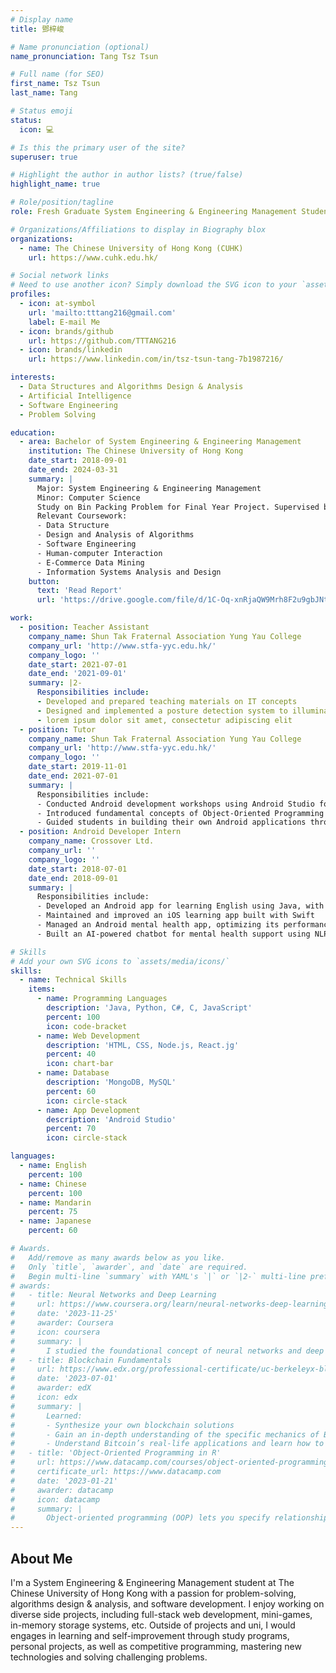 ```yaml
---
# Display name
title: 鄧梓峻

# Name pronunciation (optional)
name_pronunciation: Tang Tsz Tsun

# Full name (for SEO)
first_name: Tsz Tsun
last_name: Tang

# Status emoji
status:
  icon: 💻

# Is this the primary user of the site?
superuser: true

# Highlight the author in author lists? (true/false)
highlight_name: true

# Role/position/tagline
role: Fresh Graduate System Engineering & Engineering Management Student at CUHK

# Organizations/Affiliations to display in Biography blox
organizations:
  - name: The Chinese University of Hong Kong (CUHK)
    url: https://www.cuhk.edu.hk/

# Social network links
# Need to use another icon? Simply download the SVG icon to your `assets/media/icons/` folder.
profiles:
  - icon: at-symbol
    url: 'mailto:tttang216@gmail.com'
    label: E-mail Me
  - icon: brands/github
    url: https://github.com/TTTANG216
  - icon: brands/linkedin
    url: https://www.linkedin.com/in/tsz-tsun-tang-7b1987216/

interests:
  - Data Structures and Algorithms Design & Analysis
  - Artificial Intelligence
  - Software Engineering
  - Problem Solving

education:
  - area: Bachelor of System Engineering & Engineering Management
    institution: The Chinese University of Hong Kong
    date_start: 2018-09-01
    date_end: 2024-03-31
    summary: |
      Major: System Engineering & Engineering Management
      Minor: Computer Science
      Study on Bin Packing Problem for Final Year Project. Supervised by [Dr. Ng Chi-Kong Kevin](https://www1.se.cuhk.edu.hk/~ckng/). 
      Relevant Coursework:
      - Data Structure
      - Design and Analysis of Algorithms
      - Software Engineering 
      - Human-computer Interaction
      - E-Commerce Data Mining
      - Information Systems Analysis and Design
    button:
      text: 'Read Report'
      url: 'https://drive.google.com/file/d/1C-Oq-xnRjaQW9Mrh8F2u9gbJNtbDhxpq/view?usp=sharing'

work:
  - position: Teacher Assistant
    company_name: Shun Tak Fraternal Association Yung Yau College
    company_url: 'http://www.stfa-yyc.edu.hk/'
    company_logo: ''
    date_start: 2021-07-01
    date_end: '2021-09-01'
    summary: |2-
      Responsibilities include:
      - Developed and prepared teaching materials on IT concepts
      - Designed and implemented a posture detection system to illuminate an IoT-powered prop
      - lorem ipsum dolor sit amet, consectetur adipiscing elit
  - position: Tutor
    company_name: Shun Tak Fraternal Association Yung Yau College
    company_url: 'http://www.stfa-yyc.edu.hk/'
    company_logo: ''
    date_start: 2019-11-01
    date_end: 2021-07-01
    summary: |
      Responsibilities include:
      - Conducted Android development workshops using Android Studio for secondary school students
      - Introduced fundamental concepts of Object-Oriented Programming (OOP) and database management to students
      - Guided students in building their own Android applications through hands-on coding exercises
  - position: Android Developer Intern
    company_name: Crossover Ltd.
    company_url: ''
    company_logo: ''
    date_start: 2018-07-01
    date_end: 2018-09-01
    summary: |
      Responsibilities include:
      - Developed an Android app for learning English using Java, with multilingual support and a MySQL-PHP database
      - Maintained and improved an iOS learning app built with Swift
      - Managed an Android mental health app, optimizing its performance in Java
      - Built an AI-powered chatbot for mental health support using NLP and Neural Networks

# Skills
# Add your own SVG icons to `assets/media/icons/`
skills:
  - name: Technical Skills
    items:
      - name: Programming Languages
        description: 'Java, Python, C#, C, JavaScript'
        percent: 100
        icon: code-bracket
      - name: Web Development
        description: 'HTML, CSS, Node.js, React.jg'
        percent: 40
        icon: chart-bar
      - name: Database
        description: 'MongoDB, MySQL'
        percent: 60
        icon: circle-stack
      - name: App Development
        description: 'Android Studio'
        percent: 70
        icon: circle-stack

languages:
  - name: English
    percent: 100
  - name: Chinese
    percent: 100
  - name: Mandarin
    percent: 75
  - name: Japanese
    percent: 60

# Awards.
#   Add/remove as many awards below as you like.
#   Only `title`, `awarder`, and `date` are required.
#   Begin multi-line `summary` with YAML's `|` or `|2-` multi-line prefix and indent 2 spaces below.
# awards:
#   - title: Neural Networks and Deep Learning
#     url: https://www.coursera.org/learn/neural-networks-deep-learning
#     date: '2023-11-25'
#     awarder: Coursera
#     icon: coursera
#     summary: |
#       I studied the foundational concept of neural networks and deep learning. By the end, I was familiar with the significant technological trends driving the rise of deep learning; build, train, and apply fully connected deep neural networks; implement efficient (vectorized) neural networks; identify key parameters in a neural network’s architecture; and apply deep learning to your own applications.
#   - title: Blockchain Fundamentals
#     url: https://www.edx.org/professional-certificate/uc-berkeleyx-blockchain-fundamentals
#     date: '2023-07-01'
#     awarder: edX
#     icon: edx
#     summary: |
#       Learned:
#       - Synthesize your own blockchain solutions
#       - Gain an in-depth understanding of the specific mechanics of Bitcoin
#       - Understand Bitcoin’s real-life applications and learn how to attack and destroy Bitcoin, Ethereum, smart contracts and Dapps, and alternatives to Bitcoin’s Proof-of-Work consensus algorithm
#   - title: 'Object-Oriented Programming in R'
#     url: https://www.datacamp.com/courses/object-oriented-programming-with-s3-and-r6-in-r
#     certificate_url: https://www.datacamp.com
#     date: '2023-01-21'
#     awarder: datacamp
#     icon: datacamp
#     summary: |
#       Object-oriented programming (OOP) lets you specify relationships between functions and the objects that they can act on, helping you manage complexity in your code. This is an intermediate level course, providing an introduction to OOP, using the S3 and R6 systems. S3 is a great day-to-day R programming tool that simplifies some of the functions that you write. R6 is especially useful for industry-specific analyses, working with web APIs, and building GUIs.
---
```


## About Me

I'm a System Engineering & Engineering Management student at The Chinese University of Hong Kong with a passion for problem-solving, algorithms design & analysis, and software development. I enjoy working on diverse side projects, including full-stack web development, mini-games, in-memory storage systems, etc. Outside of projects and uni, I would engages in learning and self-improvement through study programs, personal projects, as well as competitive programming, mastering new technologies and solving challenging problems.
